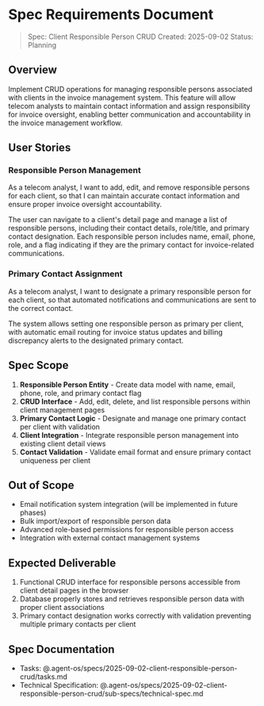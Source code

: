 # Spec Requirements Document

> Spec: Client Responsible Person CRUD
> Created: 2025-09-02
> Status: Planning

## Overview

Implement CRUD operations for managing responsible persons associated with clients in the invoice management system. This feature will allow telecom analysts to maintain contact information and assign responsibility for invoice oversight, enabling better communication and accountability in the invoice management workflow.

## User Stories

### Responsible Person Management

As a telecom analyst, I want to add, edit, and remove responsible persons for each client, so that I can maintain accurate contact information and ensure proper invoice oversight accountability.

The user can navigate to a client's detail page and manage a list of responsible persons, including their contact details, role/title, and primary contact designation. Each responsible person includes name, email, phone, role, and a flag indicating if they are the primary contact for invoice-related communications.

### Primary Contact Assignment

As a telecom analyst, I want to designate a primary responsible person for each client, so that automated notifications and communications are sent to the correct contact.

The system allows setting one responsible person as primary per client, with automatic email routing for invoice status updates and billing discrepancy alerts to the designated primary contact.

## Spec Scope

1. **Responsible Person Entity** - Create data model with name, email, phone, role, and primary contact flag
2. **CRUD Interface** - Add, edit, delete, and list responsible persons within client management pages  
3. **Primary Contact Logic** - Designate and manage one primary contact per client with validation
4. **Client Integration** - Integrate responsible person management into existing client detail views
5. **Contact Validation** - Validate email format and ensure primary contact uniqueness per client

## Out of Scope

- Email notification system integration (will be implemented in future phases)
- Bulk import/export of responsible person data
- Advanced role-based permissions for responsible person access
- Integration with external contact management systems

## Expected Deliverable

1. Functional CRUD interface for responsible persons accessible from client detail pages in the browser
2. Database properly stores and retrieves responsible person data with proper client associations
3. Primary contact designation works correctly with validation preventing multiple primary contacts per client

## Spec Documentation

- Tasks: @.agent-os/specs/2025-09-02-client-responsible-person-crud/tasks.md
- Technical Specification: @.agent-os/specs/2025-09-02-client-responsible-person-crud/sub-specs/technical-spec.md